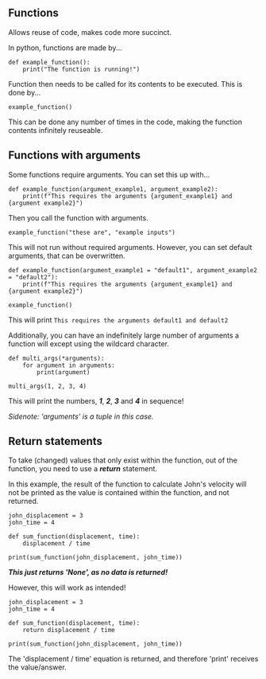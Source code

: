 ## Functions

Allows reuse of code, makes code more succinct.

In python, functions are made by...

``` 
def example_function():
    print("The function is running!")
```

Function then needs to be called for its contents to be executed. This is done by...

``` 
example_function()
```

This can be done any number of times in the code, making the function contents infinitely reuseable.

## Functions with arguments

Some functions require arguments. You can set this up with... 

``` 
def example_function(argument_example1, argument_example2):
    print(f"This requires the arguments {argument_example1} and {argument example2}")
```

Then you call the function with arguments.
``` 
example_function("these are", "example inputs")
```

This will not run without required arguments. However, you can set default arguments, that can be overwritten.

``` 
def example_function(argument_example1 = "default1", argument_example2 = "default2"):
    print(f"This requires the arguments {argument_example1} and {argument example2}")

example_function()
```
This will print `This requires the arguments default1 and default2`

Additionally, you can have an indefinitely large number of arguments a function will except using the wildcard character.

```
def multi_args(*arguments):
    for argument in arguments:
        print(argument)

multi_args(1, 2, 3, 4)
```

This will print the numbers, ***1***, ***2***, ***3*** and ***4*** in sequence!

*Sidenote: 'arguments' is a tuple in this case.*

## Return statements

To take (changed) values that only exist within the function, out of the function, you need to use a ***return*** statement.

In this example, the result of the function to calculate John's velocity will not be printed as the value is contained within the function, and not returned.
``` 
john_displacement = 3
john_time = 4

def sum_function(displacement, time):
    displacement / time
    
print(sum_function(john_displacement, john_time))
```

***This just returns 'None', as no data is returned!***

However, this will work as intended!
``` 
john_displacement = 3
john_time = 4

def sum_function(displacement, time):
    return displacement / time
    
print(sum_function(john_displacement, john_time))
```

The 'displacement / time' equation is returned, and therefore 'print' receives the value/answer.

